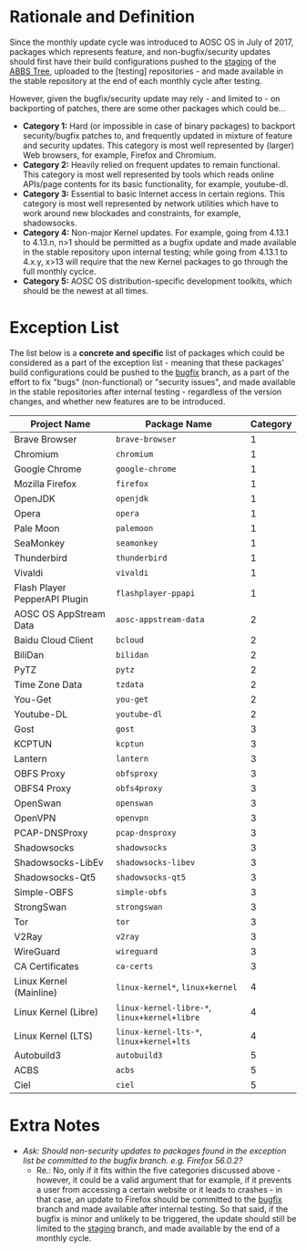 <!-- TITLE: Exceptions to the Monthly Update Cycle -->
<!-- SUBTITLE: A Suggested List of Packages to be Updated Immediately and Made Available in Stable Repositories -->

# Rationale and Definition

Since the monthly update cycle was introduced to AOSC OS in July of 2017, packages which represents feature, and non-bugfix/security updates should first have their build configurations pushed to the [staging](https://github.com/AOSC-Dev/aosc-os-abbs/tree/staging) of the [ABBS Tree](https://github.com/AOSC-Dev/aosc-os-abbs), uploaded to the [testing] repositories - and made available in the stable repository at the end of each monthly cycle after testing.

However, given the bugfix/security update may rely - and limited to - on backporting of patches, there are some other packages which could be...

- **Category 1:** Hard (or impossible in case of binary packages) to backport security/bugfix patches to, and frequently updated in mixture of feature and security updates. This category is most well represented by (larger) Web browsers, for example, Firefox and Chromium.
- **Category 2:** Heavily relied on frequent updates to remain functional. This category is most well represented by tools which reads online APIs/page contents for its basic functionality, for example, youtube-dl.
- **Category 3:** Essential to basic Internet access in certain regions. This category is most well represented by network utilities which have to work around new blockades and constraints, for example, shadowsocks.
- **Category 4:** Non-major Kernel updates. For example, going from 4.13.1 to 4.13.n, n>1 should be permitted as a bugfix update and made available in the stable repository upon internal testing; while going from 4.13.1 to 4.x.y, x>13 will require that the new Kernel packages to go through the full monthly cyclce.
- **Category 5:** AOSC OS distribution-specific development toolkits, which should be the newest at all times.

# Exception List

The list below is a **concrete and specific** list of packages which could be considered as a part of the exception list - meaning that these packages' build configurations could be pushed to the [bugfix](https://github.com/AOSC-Dev/aosc-os-abbs/tree/bugfix) branch, as a part of the effort to fix "bugs" (non-functional) or "security issues", and made available in the stable repositories after internal testing - regardless of the version changes, and whether new features are to be introduced.


| Project Name | Package Name | Category |
| ------------------ | -------------------- | ------------ |
| Brave Browser | `brave-browser` | 1 |
| Chromium | `chromium` | 1 |
| Google Chrome | `google-chrome` | 1 |
| Mozilla Firefox  | `firefox` | 1 |
| OpenJDK | `openjdk` | 1 |
| Opera | `opera` | 1 |
| Pale Moon | `palemoon` | 1 |
| SeaMonkey | `seamonkey` | 1 |
| Thunderbird | `thunderbird` | 1 |
| Vivaldi | `vivaldi` | 1 |
| Flash Player PepperAPI Plugin | `flashplayer-ppapi` | 1 |
| AOSC OS AppStream Data | `aosc-appstream-data` | 2 |
| Baidu Cloud Client | `bcloud` | 2 |
| BiliDan | `bilidan` | 2 |
| PyTZ | `pytz` | 2 |
| Time Zone Data | `tzdata` | 2 |
| You-Get | `you-get` | 2 |
| Youtube-DL | `youtube-dl` | 2 |
| Gost | `gost` | 3 |
| KCPTUN | `kcptun` | 3 |
| Lantern | `lantern` | 3 |
| OBFS Proxy | `obfsproxy` | 3 |
| OBFS4 Proxy | `obfs4proxy` | 3 |
| OpenSwan | `openswan` | 3 |
| OpenVPN | `openvpn` | 3 |
| PCAP-DNSProxy | `pcap-dnsproxy` | 3 |
| Shadowsocks | `shadowsocks` | 3 |
| Shadowsocks-LibEv | `shadowsocks-libev` | 3 |
| Shadowsocks-Qt5 | `shadowsocks-qt5` | 3 |
| Simple-OBFS | `simple-obfs` | 3 |
| StrongSwan | `strongswan` | 3 |
| Tor | `tor` | 3 |
| V2Ray | `v2ray` | 3 |
| WireGuard | `wireguard` | 3 |
| CA Certificates | `ca-certs` | 3 |
| Linux Kernel (Mainline) | `linux-kernel*`, `linux+kernel` | 4 |
| Linux Kernel (Libre) | `linux-kernel-libre-*`, `linux+kernel+libre` | 4 |
| Linux Kernel (LTS) | `linux-kernel-lts-*`, `linux+kernel+lts` | 4 |
| Autobuild3 | `autobuild3` | 5 |
| ACBS | `acbs` | 5 |
| Ciel | `ciel` | 5 |

# Extra Notes

- *Ask: Should non-security updates to packages found in the exception list be committed to the bugfix branch. e.g. Firefox 56.0.2?*
	- Re.: No, only if it fits within the five categories discussed above - however, it could be a valid argument that for example, if it prevents a user from accessing a certain website or it leads to crashes - in that case, an update to Firefox should be committed to the [bugfix](https://github.com/AOSC-Dev/aosc-os-abbs/tree/bugfix) branch and made available after internal testing. So that said, if the bugfix is minor and unlikely to be triggered, the update should still be limited to the [staging](https://github.com/AOSC-Dev/aosc-os-abbs/tree/staging) branch, and made available by the end of a monthly cycle.